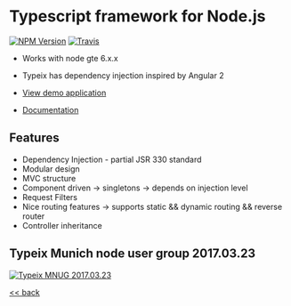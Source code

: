 # Typescript framework for Node.js

[![NPM Version][npm-image]][npm-url]
[![Travis][travis-image]][travis-url] 
 
* Works with node gte 6.x.x
* Typeix has dependency injection inspired by Angular 2


* [View demo application][demo-app]
* [Documentation][docs]

## Features
* Dependency Injection - partial JSR 330 standard
* Modular design
* MVC structure
* Component driven -> singletons -> depends on injection level
* Request Filters
* Nice routing features -> supports static && dynamic routing && reverse router
* Controller inheritance



## Typeix Munich node user group 2017.03.23

[![Typeix MNUG 2017.03.23](https://img.youtube.com/vi/IWT6hVTFX8g/0.jpg)](https://youtu.be/IWT6hVTFX8g "Typeix MNUG 2017.03.23")

[<< back](http://www.igorivanovic.info/)

[npm-image]: https://badge.fury.io/js/typeix.svg
[npm-url]: https://badge.fury.io/js/typeix
[travis-image]: https://travis-ci.org/igorzg/typeix.svg?branch=master
[travis-url]: https://travis-ci.org/igorzg/typeix
[demo-app]: https://github.com/igorzg/typeix-demo-app
[docs]: https://igorivanovic.gitbooks.io/typeix

